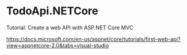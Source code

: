 # TodoApi.NETCore

Tutorial: Create a web API with ASP.NET Core MVC

https://docs.microsoft.com/en-us/aspnet/core/tutorials/first-web-api?view=aspnetcore-2.0&tabs=visual-studio

